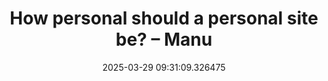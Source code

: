 ---
date: 2025-03-29 09:31:09.326475
link:
  source: web
  source_url: https://roytang.net
  text: How personal should a personal site be? – Manu
  url: https://manuelmoreale.com/how-personal-should-a-personal-site-be
source: web
syndicated:
- type: mastodon
  url: https://indieweb.social/users/roytang/statuses/114245020556899115
tags:
- blogging
title: How personal should a personal site be? – Manu
---